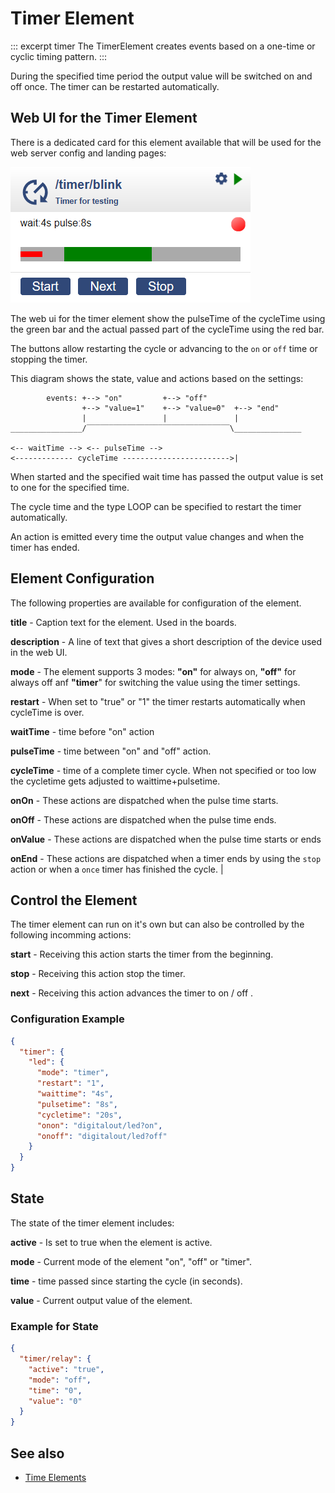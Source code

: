 # Timer Element

::: excerpt timer
The TimerElement creates events based on a one-time or cyclic timing pattern.
:::

During the specified time period the output value will be switched on and off once. The timer can be restarted automatically.

## Web UI for the Timer Element

There is a dedicated card for this element available that will be used for the web server config and landing pages:

![Timer Web UI](/elements/timerui.png)

The web ui for the timer element show the pulseTime of the cycleTime using the green bar and the actual passed part of the cycleTime using the red bar.

The buttons allow restarting the cycle or advancing to the `on` or `off` time or stopping the timer.

This diagram shows the state, value and actions based on the settings:

```
        events: +--> "on"         +--> "off"
                +--> "value=1"    +--> "value=0"  +--> "end"
                |                 |               |
________________/‾‾‾‾‾‾‾‾‾‾‾‾‾‾‾‾‾‾‾‾‾‾‾‾‾‾‾‾‾‾‾‾\_______________

<-- waitTime --> <-- pulseTime -->
<------------- cycleTime ------------------------>|
```

When started and the specified wait time has passed the output value is set to one for the specified time.

The cycle time and the type LOOP can be specified to restart the timer automatically.

An action is emitted every time the output value changes and when the timer has ended.

## Element Configuration

The following properties are available for configuration of the element.

<object data="/element.svg?timer" type="image/svg+xml"></object>

**title** - Caption text for the element. Used in the boards.

**description** - A line of text that gives a short description of the device used in the web UI.

**mode** - The element supports 3 modes: **"on"** for always on, **"off"** for always off anf **"timer**" for switching the value using the timer settings.

**restart** - When set to "true" or "1" the timer restarts automatically when cycleTime is over.

**waitTime** - time before "on" action

**pulseTime** - time between "on" and "off" action.

**cycleTime** - time of a complete timer cycle. When  not specified or too low the cycletime gets adjusted to waittime+pulsetime.

**onOn** - These actions are dispatched when the pulse time starts.

**onOff** - These actions are dispatched when the pulse time ends.

**onValue** - These actions are dispatched when the pulse time starts or ends

**onEnd** - These actions are dispatched when a timer ends by using the `stop` action or when a `once` timer has finished the cycle. |


## Control the Element

The timer element can run on it's own but can also be controlled by the following incomming actions:

**start** - Receiving this action starts the timer from the beginning.

**stop** - Receiving this action stop the timer.

**next** - Receiving this action advances the timer to on / off .


### Configuration Example


```JSON
{
  "timer": {
    "led": {
      "mode": "timer",
      "restart": "1",
      "waittime": "4s",
      "pulsetime": "8s",
      "cycletime": "20s",
      "onon": "digitalout/led?on",
      "onoff": "digitalout/led?off"
    }
  }
}
```

## State

The state of the timer element includes:

**active** - Is set to true when the element is active.

**mode** - Current mode of the element "on", "off" or "timer".

**time** - time passed since starting the cycle (in seconds).           

**value** - Current output value of the element.


### Example for State

```JSON
{
  "timer/relay": {
    "active": "true",
    "mode": "off",
    "time": "0",
    "value": "0"
  }
}
```

## See also

* [Time Elements](/timeelements)

